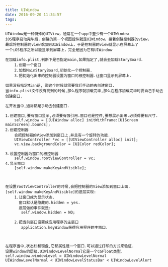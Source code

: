 ```yaml
---
title: UIWindow
date: 2016-09-20 11:34:57
tags:
---
```



	UIWindow是一种特殊的UIView，通常在一个app中至少有一个UIWindow
	iOS程序启动完毕后，创建的第一个视图控件就是UIWindow，接着创建控制器的view，
	最后将控制器的view添加到UIWindow上，于是控制器的view就显示在屏幕上了
	一个iOS程序之所以能显示到屏幕上，完全是因为它有UIWindow
	
	在加载info.plist,判断下是否指定main,如果指定了,就会去加载StoryBoard.
		1.创建一个窗口
		2.加载MainStoryBoard,初始化一个控制器.
		3.把初始化出来的控制器设置为窗口的根控制器.让窗口显示到屏幕上.

	如果没有指定Mian话, 那这个时候就需要我们手动的去创建窗口.
	当info.plist文件没有找到的时候,那么程序就加载完毕,那么在程序加载完毕时要自己手动去创建窗口.
	
	在开发当中,通常都是手动去创建窗口.
	
	1.创建窗口,要有窗口显示,必须要有强引用.窗口也是控件,要想展示出来.必须得要有尺寸.
	  	self.window = [[UIWindow alloc] initWithFrame:[UIScreen mainScreen].bounds];
	2.创建控制器
	    会把控制器的View添加到窗口上.并且有一个旋转的功能.
	    UIViewController *vc = [[UIViewController alloc] init];
	    vc.view.backgroundColor = [UIColor redColor];
	   
	3.设置控制器为窗口的根控制器
		self.window.rootViewController = vc;
	4.显示窗口
		[self.window makeKeyAndVisible];
	
	
	
	在设置rootViewController的时候,会把控制器的View添加到窗口上面.
	[self.window makeKeyAndVisible]的底层实现:
		1.让窗口成为显示状态.
		  窗口默认是隐藏的.hidden = yes.
		  底层做的事件就是:
		   self.window.hidden = NO;
		   
		2.把当前窗口设置成应用程序的主窗口
		   application.keyWindow获得应用程序的主窗口.
	
	
	
	在程序当中,状态栏和键盘,它都属性是一个窗口.可以通过打印的方式来验证.
	设置window的层级.UIWindowLevelNormal它是一个CGFloat类型.
	self.window.windowLevel = UIWindowLevelNormal
	UIWindowLevelNormal < UIWindowLevelStatusBar < UIWindowLevelAlert